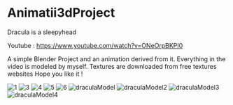 # Animatii3dProject
Dracula is a sleepyhead

Youtube : https://www.youtube.com/watch?v=ONeOrpBKPI0


A simple Blender Project and an animation derived from it. Everything in the video is modeled by myself. Textures are downloaded from free textures websites
Hope you like it ! 

![1](https://github.com/Tiberius2/Sleepy-Dracula/assets/58856795/9dbadd20-0151-426b-80ef-179d9b5adadf)
![3](https://github.com/Tiberius2/Sleepy-Dracula/assets/58856795/86bb6215-6b68-449b-8f9a-3d3fd513521b)
![4](https://github.com/Tiberius2/Sleepy-Dracula/assets/58856795/e8daaf2b-2814-4e42-990f-2c44c3fe83ec)
![5](https://github.com/Tiberius2/Sleepy-Dracula/assets/58856795/19c22495-8faa-425e-b4e5-814abefc4113)
![6](https://github.com/Tiberius2/Sleepy-Dracula/assets/58856795/316a1f85-224f-4f26-9061-df51db731482)
![draculaModel](https://github.com/Tiberius2/Sleepy-Dracula/assets/58856795/add7abb3-63f4-45da-b6fa-7beb01351ba3)
![draculaModel2](https://github.com/Tiberius2/Sleepy-Dracula/assets/58856795/5c9b07d3-08eb-4ede-aaf4-0af5f291e9da)
![draculaModel3](https://github.com/Tiberius2/Sleepy-Dracula/assets/58856795/bcec5831-1756-410b-9ccf-10d1a5adc3b3)
![draculaModel4](https://github.com/Tiberius2/Sleepy-Dracula/assets/58856795/346e8492-f7ff-4758-86f9-460add0c3414)
